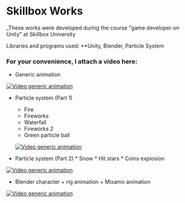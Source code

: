 # Skillbox Works

_These works were developed during the course "game developer on Unity" at Skillbox University

Libraries and programs used: **Unity, Blender, Particle System

### For your convenience, I attach a video here:
  * Generic animation
  
  [![Video generic animation](https://i9.ytimg.com/vi/fklWzPo1mB8/mq2.jpg?sqp=CPj0tf0F&rs=AOn4CLA5Xq7dsK6ibvhB0payU2vtXKZ0Fw)](https://www.youtube.com/watch?v=fklWzPo1mB8)
  
  * Particle system (Part 1)
    * Fire
    * Fireworks
    * Waterfall
    * Fireworks 2
    * Green particle ball
    
    [![Video generic animation](https://i9.ytimg.com/vi/c_jSu9XZMjA/mq2.jpg?sqp=CPj0tf0F&rs=AOn4CLCXj5SnD0Y1YlVoPaM71mqlilOuwA)](https://www.youtube.com/watch?v=c_jSu9XZMjA)
   
   * Particle system (Part 2)
    * Snow
    * Hit stars
    * Coins explosion
    
   [![Video generic animation](https://i9.ytimg.com/vi/QJOJlWxKiSc/mq3.jpg?sqp=CPj0tf0F&rs=AOn4CLAPcDdJO1xxgrQBqAS39P5XijxZ8A)](https://www.youtube.com/watch?v=QJOJlWxKiSc)
    
   * Blender character + rig animation + Mixamo animation
   
   [![Video generic animation](https://i9.ytimg.com/vi/bAxkHpnLXrQ/mq1.jpg?sqp=CKT3tf0F&rs=AOn4CLAE8oi7TJyg5yutoeCMvK775z3tPA)](https://www.youtube.com/watch?v=bAxkHpnLXrQ)
